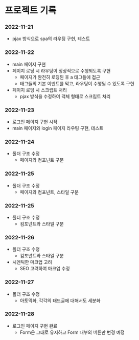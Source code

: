 # 프로젝트 기록

### 2022-11-21
- pjax 방식으로 spa의 라우팅 구현, 테스트

### 2022-11-22
- main 페이지 구현
- 페이지 로딩 시 라우팅이 정상적으로 수행되도록 구현
    - 페이지가 완전히 로딩된 후 a 태그들에 접근
    - 태그들의 기본 이벤트를 막고, 라우팅이 수행될 수 있도록 구현
- 페이지 로딩 시 스크립트 처리
    - pjax 방식을 수정하여 객체 형태로 스크립트 처리

### 2022-11-23
- 로그인 페이지 구현 시작
- main 페이지와 login 페이지 라우팅 구현, 테스트

### 2022-11-24
- 폴더 구조 수정
    - 페이지와 컴포넌트 구분

### 2022-11-25
- 폴더 구조 수정
    - 페이지와 컴포넌트, 스타일 구분

### 2022-11-25
- 폴더 구조 수정
    - 컴포넌트와 스타일 구분

### 2022-11-26
- 폴더 구조 수정
    - 컴포넌트와 스타일 구분
- 시멘틱한 마크업 고려
    - SEO 고려하여 마크업 수정

### 2022-11-27
- 폴더 구조 수정
    - 아토믹화, 각각의 태드글에 대해서도 세분화

### 2022-11-28
- 로그인 페이지 구현 완료
    - Form은 그대로 유지하고 Form 내부의 버튼만 변경 예정
